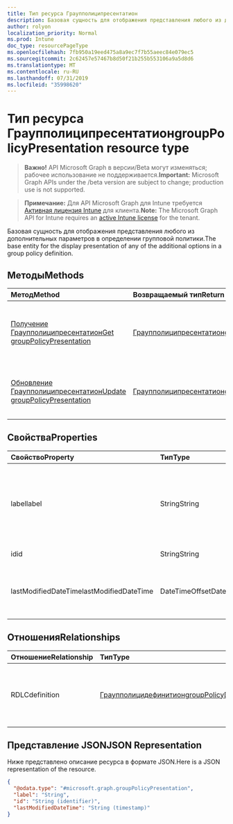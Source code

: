 ```yaml
---
title: Тип ресурса Граупполиципресентатион
description: Базовая сущность для отображения представления любого из дополнительных параметров в определении групповой политики.
author: rolyon
localization_priority: Normal
ms.prod: Intune
doc_type: resourcePageType
ms.openlocfilehash: 7fb950a19eed475a8a9ec7f7b55aeec84e079ec5
ms.sourcegitcommit: 2c62457e57467b8d50f21b255b553106a9a5d8d6
ms.translationtype: MT
ms.contentlocale: ru-RU
ms.lasthandoff: 07/31/2019
ms.locfileid: "35998620"
---
```

# <a name="grouppolicypresentation-resource-type"></a><span data-ttu-id="0d51b-103">Тип ресурса Граупполиципресентатион</span><span class="sxs-lookup"><span data-stu-id="0d51b-103">groupPolicyPresentation resource type</span></span>

> <span data-ttu-id="0d51b-104">**Важно!** API Microsoft Graph в версии/Beta могут изменяться; рабочее использование не поддерживается.</span><span class="sxs-lookup"><span data-stu-id="0d51b-104">**Important:** Microsoft Graph APIs under the /beta version are subject to change; production use is not supported.</span></span>

> <span data-ttu-id="0d51b-105">**Примечание:** Для API Microsoft Graph для Intune требуется [Активная лицензия Intune](https://go.microsoft.com/fwlink/?linkid=839381) для клиента.</span><span class="sxs-lookup"><span data-stu-id="0d51b-105">**Note:** The Microsoft Graph API for Intune requires an [active Intune license](https://go.microsoft.com/fwlink/?linkid=839381) for the tenant.</span></span>

<span data-ttu-id="0d51b-106">Базовая сущность для отображения представления любого из дополнительных параметров в определении групповой политики.</span><span class="sxs-lookup"><span data-stu-id="0d51b-106">The base entity for the display presentation of any of the additional options in a group policy definition.</span></span>

## <a name="methods"></a><span data-ttu-id="0d51b-107">Методы</span><span class="sxs-lookup"><span data-stu-id="0d51b-107">Methods</span></span>
|<span data-ttu-id="0d51b-108">Метод</span><span class="sxs-lookup"><span data-stu-id="0d51b-108">Method</span></span>|<span data-ttu-id="0d51b-109">Возвращаемый тип</span><span class="sxs-lookup"><span data-stu-id="0d51b-109">Return Type</span></span>|<span data-ttu-id="0d51b-110">Описание</span><span class="sxs-lookup"><span data-stu-id="0d51b-110">Description</span></span>|
|:---|:---|:---|
|[<span data-ttu-id="0d51b-111">Получение Граупполиципресентатион</span><span class="sxs-lookup"><span data-stu-id="0d51b-111">Get groupPolicyPresentation</span></span>](../api/intune-grouppolicy-grouppolicypresentation-get.md)|[<span data-ttu-id="0d51b-112">Граупполиципресентатион</span><span class="sxs-lookup"><span data-stu-id="0d51b-112">groupPolicyPresentation</span></span>](../resources/intune-grouppolicy-grouppolicypresentation.md)|<span data-ttu-id="0d51b-113">Чтение свойств и связей объекта [граупполиципресентатион](../resources/intune-grouppolicy-grouppolicypresentation.md) .</span><span class="sxs-lookup"><span data-stu-id="0d51b-113">Read properties and relationships of the [groupPolicyPresentation](../resources/intune-grouppolicy-grouppolicypresentation.md) object.</span></span>|
|[<span data-ttu-id="0d51b-114">Обновление Граупполиципресентатион</span><span class="sxs-lookup"><span data-stu-id="0d51b-114">Update groupPolicyPresentation</span></span>](../api/intune-grouppolicy-grouppolicypresentation-update.md)|[<span data-ttu-id="0d51b-115">Граупполиципресентатион</span><span class="sxs-lookup"><span data-stu-id="0d51b-115">groupPolicyPresentation</span></span>](../resources/intune-grouppolicy-grouppolicypresentation.md)|<span data-ttu-id="0d51b-116">Обновление свойств объекта [граупполиципресентатион](../resources/intune-grouppolicy-grouppolicypresentation.md) .</span><span class="sxs-lookup"><span data-stu-id="0d51b-116">Update the properties of a [groupPolicyPresentation](../resources/intune-grouppolicy-grouppolicypresentation.md) object.</span></span>|

## <a name="properties"></a><span data-ttu-id="0d51b-117">Свойства</span><span class="sxs-lookup"><span data-stu-id="0d51b-117">Properties</span></span>
|<span data-ttu-id="0d51b-118">Свойство</span><span class="sxs-lookup"><span data-stu-id="0d51b-118">Property</span></span>|<span data-ttu-id="0d51b-119">Тип</span><span class="sxs-lookup"><span data-stu-id="0d51b-119">Type</span></span>|<span data-ttu-id="0d51b-120">Описание</span><span class="sxs-lookup"><span data-stu-id="0d51b-120">Description</span></span>|
|:---|:---|:---|
|<span data-ttu-id="0d51b-121">label</span><span class="sxs-lookup"><span data-stu-id="0d51b-121">label</span></span>|<span data-ttu-id="0d51b-122">String</span><span class="sxs-lookup"><span data-stu-id="0d51b-122">String</span></span>|<span data-ttu-id="0d51b-123">Локализованная текстовая подпись для любой сущности презентации.</span><span class="sxs-lookup"><span data-stu-id="0d51b-123">Localized text label for any presentation entity.</span></span> <span data-ttu-id="0d51b-124">По умолчанию это значение пусто.</span><span class="sxs-lookup"><span data-stu-id="0d51b-124">The default value is empty.</span></span>|
|<span data-ttu-id="0d51b-125">id</span><span class="sxs-lookup"><span data-stu-id="0d51b-125">id</span></span>|<span data-ttu-id="0d51b-126">String</span><span class="sxs-lookup"><span data-stu-id="0d51b-126">String</span></span>|<span data-ttu-id="0d51b-127">Ключ объекта.</span><span class="sxs-lookup"><span data-stu-id="0d51b-127">Key of the entity.</span></span>|
|<span data-ttu-id="0d51b-128">lastModifiedDateTime</span><span class="sxs-lookup"><span data-stu-id="0d51b-128">lastModifiedDateTime</span></span>|<span data-ttu-id="0d51b-129">DateTimeOffset</span><span class="sxs-lookup"><span data-stu-id="0d51b-129">DateTimeOffset</span></span>|<span data-ttu-id="0d51b-130">Дата и время последнего изменения объекта.</span><span class="sxs-lookup"><span data-stu-id="0d51b-130">The date and time the entity was last modified.</span></span>|

## <a name="relationships"></a><span data-ttu-id="0d51b-131">Отношения</span><span class="sxs-lookup"><span data-stu-id="0d51b-131">Relationships</span></span>
|<span data-ttu-id="0d51b-132">Отношение</span><span class="sxs-lookup"><span data-stu-id="0d51b-132">Relationship</span></span>|<span data-ttu-id="0d51b-133">Тип</span><span class="sxs-lookup"><span data-stu-id="0d51b-133">Type</span></span>|<span data-ttu-id="0d51b-134">Описание</span><span class="sxs-lookup"><span data-stu-id="0d51b-134">Description</span></span>|
|:---|:---|:---|
|<span data-ttu-id="0d51b-135">RDLC</span><span class="sxs-lookup"><span data-stu-id="0d51b-135">definition</span></span>|[<span data-ttu-id="0d51b-136">Граупполицидефинитион</span><span class="sxs-lookup"><span data-stu-id="0d51b-136">groupPolicyDefinition</span></span>](../resources/intune-grouppolicy-grouppolicydefinition.md)|<span data-ttu-id="0d51b-137">Определение групповой политики, связанное с презентацией.</span><span class="sxs-lookup"><span data-stu-id="0d51b-137">The group policy definition associated with the presentation.</span></span>|

## <a name="json-representation"></a><span data-ttu-id="0d51b-138">Представление JSON</span><span class="sxs-lookup"><span data-stu-id="0d51b-138">JSON Representation</span></span>
<span data-ttu-id="0d51b-139">Ниже представлено описание ресурса в формате JSON.</span><span class="sxs-lookup"><span data-stu-id="0d51b-139">Here is a JSON representation of the resource.</span></span>
<!-- {
  "blockType": "resource",
  "keyProperty": "id",
  "@odata.type": "microsoft.graph.groupPolicyPresentation"
}
-->
``` json
{
  "@odata.type": "#microsoft.graph.groupPolicyPresentation",
  "label": "String",
  "id": "String (identifier)",
  "lastModifiedDateTime": "String (timestamp)"
}
```





